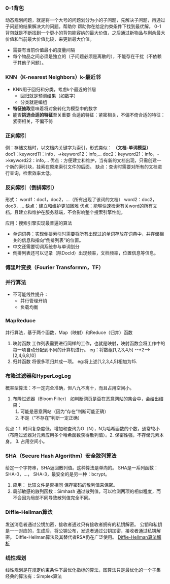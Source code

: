 ### 0-1背包
动态规划问题，就是将一个大号的问题划分为小的子问题，先解决子问题，再通过子问题的结果解决大的问题。帮助你
帮助你在给定约束条件下找到最优解。
0-1背包就是不断找到一个更小的背包能容纳的最大价值，之后通过新物品与剩余最大价值和当前最大价值比较，来更新最大价值。
- 需要有当前价值最小的度量间隔
- 每个物品之间必须是独立的（子问题必须是离散的），不能存在干扰（不依赖于其他子问题）。



### KNN（K-nearest Neighbors）k-最近邻

- KNN用于回归和分类，考虑k个最近的邻居
  - 回归就是预测结果（如数字）
  - 分类就是编组
- **特征抽取**意味着将对象转化为模型中的数字
- 能否**挑选合适的特征**至关重要
合适的特征：紧密相关，不偏不倚合适的特征：紧密相关，不偏不倚


### 正向索引
例：存储文档时，以文档内关键字为索引，形式类似：
**（文档-单词模型）**
doc1：keyword11：info，->keyword12：info,...
doc2：keyword21：info，->keyword22：info,...
优点：方便建立和维护，当有新的文档出现，只需创建一个新的索引块，挂索在原来索引文件的后面。
缺点：查询时需要对所有的文档进行查询，检索效率太低。

### 反向索引（倒排索引）
形式：
word1：doc1，doc2，...（所有出现了该词的文档）
word2：doc2，doc3，...
缺点：建立和维护更加困难
优点：能够快速检索有关word的所有文档。且建立和维护在服务器端，不会影响整个搜索引擎性能。

应用：搜索引擎实现最普遍的算法
- 单词词典：实现倒排索引时需要将所有出现过的单词存放在词典中，并存储相关的信息和指向“倒排列表”的位置。
- 中文还需要切词系统参与单词划分
- 倒排列表还可以记录（除DocId）出现频率，文档频率，位置信息等信息。


### 傅里叶变换（Fourier Transformm，TF）



### 并行算法
- 不可能线性提升：
    - 并行管理开销
    - 负载均衡

### MapReduce
并行算法，基于两个函数，Map（映射）和Reduce（归并）函数
1. 映射函数
工作列表需要进行同样的工作，也就是映射，映射函数会将工作中的每一项自动分配到不同的计算机进行。
eg：将数组[1,2,3,4,5] --*2--> [2,4,6,8,10]
2. 归并函数
将很多项归并成一项。
eg:将上述[1,2,3,4,5]相加为15.


### 布隆过滤器和HyperLogLog
概率型算法：不一定完全准确，但八九不离十，而且占用空间小。
1. 布隆过滤器（Bloom Filter）
如判断网页是否在恶意网站的集合中，会给出结果：
   1. 可能是恶意网站（因为“存在”判断可能正确）
   2. 不是（“不存在”判断一定正确）

优点：1. 时间复杂度低，增加和查询为O（N），N为哈希函数的个数，通常较小（布隆过滤器对元素应用多个哈希函数获得散列值）。2. 保密性强，不存储元素本身。 3. 占用空间小。 


### SHA（Secure Hash Algorithm）安全散列算法
给定一个字符串，SHA返回散列值。这种算法是单向的。
SHA是一系列函数：SHA-0，...， SHA-3，最安全的是另一种：bcrypt。
1. 应用： 
比较文件是否相同
保存密码的散列值来保密。
2. 局部敏感的散列函数：Simhash
通过散列值，可以检测两项的相似程度，而不会因为局部不同导致散列值完全不同。

### Diffie-Hellman算法
发送消息者通过公钥加密，接收者通过只有接收者拥有的私钥解密。
公钥和私钥是一一对应的，生成后，将公钥公布，发送者通过公钥加密，接收者通过私钥解密。
Diffie-Hellman算法及其替代者RSA仍在广泛使用。
[Diffie-Hellman算法解析](https://zhuanlan.zhihu.com/p/599518034)


### 线性规划
线性规划是在规定约束条件下最优化指标的算法，图算法只是最优化的一个子集
经典的算法有：Simplex算法